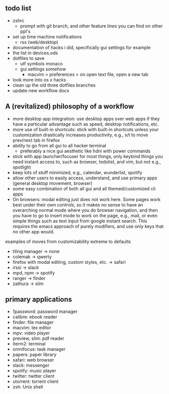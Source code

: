 ## todo list

+ zshrc
  + prompt with git branch, and other feature lines you can find on other ppl's
+ set up time machine
notifications
  + rss (web/desktop)
+ documentation of hacks i did, specifically gui settings for example
+ the list in devices.ods
+ dotfiles to save
  + utf symbols monaco
  + gui settings somehow
    + macvim > preferences > on open text file, open a new tab
+ look more into os x hacks
+ clean up the old three dotfiles branches
+ update new workflow docs

## A (revitalized) philosophy of a workflow

+ more desktop app integration: use desktop apps over web apps if they have a
  particular advantage such as speed, desktop notifications, etc.
+ more use of built-in shortcuts: stick with built-in shortcuts unless your
  customization drastically increases productivity, e.g., s/t to move prev/next
  tab in firefox
+ ability to go from all gui to all hacker terminal
  + preferably a nice gui aesthetic like hdni with power commands
+ stick with app launcher/focuser for most things, only keybind things you need
  instant access to, such as browser, todolist, and vim, but not e.g., spotlight
+ keep lots of stuff minimized, e.g., calendar, wunderlist, spotify
+ allow other users to easily access, understand, and use primary apps (general
  desktop movement, browser)
+ some easy combination of both all gui and all themed/customized cli apps
+ On browsers: modal editing just does not work here. Some pages work
  best under their own controls, so it makes no sense to have an
  overarching normal mode where you do browser navigation, and then
  you have to go to insert mode to work on the page, e.g., mail, or
  even simple things such as text input from google instant search.
  This requires the emacs approach of purely modifiers, and use only
  keys that no other app would.

examples of moves from customizability extreme to defaults
+ tiling manager -> none
+ colemak -> qwerty
+ firefox with modal editing, custom styles, etc. -> safari
+ irssi -> slack
+ mpd, npm -> spotify
+ ranger -> finder
+ zathura -> slim

## primary applications

+ 1password: password manager
+ calibre: ebook reader
+ finder: file manager
+ macvim: tex editor
+ mpv: video player
+ preview, slim: pdf reader
+ iterm2: terminal
+ omnifocus: task manager
+ papers: paper library
+ safari: web browser
+ slack: messenger
+ spotify: music player
+ twitter: twitter client
+ utorrent: torrent client
+ zsh: Unix shell
